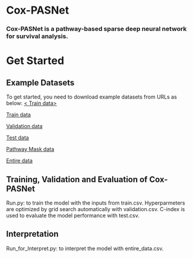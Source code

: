 # Cox-PASNet
### Cox-PASNet is a pathway-based sparse deep neural network for survival analysis. 
# Get Started
## Example Datasets
To get started, you need to download example datasets from URLs as below:
<a href = "htttp://dataxlab.org/Cox-PASNet/train.csv"  target="_new">< Train data></a>

        

[Train data](http://dataxlab.org/Cox-PASNet/train.csv) 

[Validation data](http://dataxlab.org/Cox-PASNet/validation.csv)

[Test data](http://dataxlab.org/Cox-PASNet/test.csv)

[Pathway Mask data](http://dataxlab.org/Cox-PASNet/pathway_mask.csv)

[Entire data](http://dataxlab.org/Cox-PASNet/entire_data.csv)

## Training, Validation and Evaluation of Cox-PASNet
Run.py: to train the model with the inputs from train.csv. Hyperparmeters are optimized by grid search automatically with validation.csv. C-index is used to evaluate the model performance with test.csv.
## Interpretation
Run_for_Interpret.py: to interpret the model with entire_data.csv.
